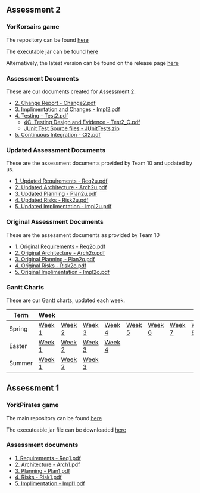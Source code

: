 ## Assessment 2

### YorKorsairs game

The repository can be found [here](https://github.com/ENG1-team5/YorKorsairs-Game)

The executable jar can be found [here](/static/YorCorsairs_Team5.jar)

Alternatively, the latest version can be found on the release page [here](https://github.com/ENG1-team5/YorKorsairs-Game/releases/)

### Assessment Documents

These are our documents created for Assessment 2.

* [2. Change Report - Change2.pdf](/static/A2/Change2.pdf)
* [3. Implimentation and Changes - Impl2.pdf](/static/A2/Impl2.pdf)
* [4. Testing - Test2.pdf](/static/A2/Test2.pdf)
    * [4C. Testing Design and Evidence - Test2_C.pdf](/static/A2/Test2_C.pdf)
    * [JUnit Test Source files - JUnitTests.zip](/static/A2/JUnitTests.zip)
* [5. Continuous Integration - CI2.pdf](/static/A2/CI2.pdf)

### Updated Assessment Documents

These are the assessment documents provided by Team 10 and updated by us.

* [1. Updated Requirements - Req2u.pdf](/static/A2u/Req2u.pdf)
* [2. Updated Architecture - Arch2u.pdf](/static/A2u/Arch2u.pdf)
* [3. Updated Planning - Plan2u.pdf](/static/A2u/Plan2u.pdf)
* [4. Updated Risks - Risk2u.pdf](/static/A2u/Risk2u.pdf)
* [5. Updated Implimentation - Impl2u.pdf](/static/A2u/Impl2u.pdf)

### Original Assessment Documents

These are the assessment documents as provided by Team 10

* [1. Original Requirements - Req2o.pdf](/static/A2o/Req2o.pdf)
* [2. Original Architecture - Arch2o.pdf](/static/A2o/Arch2o.pdf)
* [3. Original Planning - Plan2o.pdf](/static/A2o/Plan2o.pdf)
* [4. Original Risks - Risk2o.pdf](/static/A2o/Risk2o.pdf)
* [5. Original Implimentation - Impl2o.pdf](/static/A2o/Impl2o.pdf)

### Gantt Charts

These are our Gantt charts, updated each week.

Term   | Week   |     |     |     |     |     |     |     |     |     |
------ | ------ | --- | --- | --- | --- | --- | --- | --- | --- | --- |
Spring | [Week 1](Spring1.pdf) | [Week 2](Spring2.pdf) | [Week 3](Spring3.pdf) | [Week 4](Spring4.pdf) | [Week 5](Spring5.pdf) | [Week 6](Spring6.pdf) | [Week 7](Spring7.pdf) | [Week 8](Spring8.pdf) | [Week 9](Spring9.pdf) | [Week 10](Spring10.pdf) |
Easter | [Week 1](Easter1.pdf) | [Week 2](Easter2.pdf) | [Week 3](Easter3.pdf) | [Week 4](Easter4.pdf) |
Summer | [Week 1](Easter1.pdf) | [Week 2](Easter2.pdf) | [Week 3](Easter3.pdf) |

## Assessment 1

### YorkPirates game

The main repository can be found [here](https://github.com/ENG1-team5/yorkPirates)

The executeable jar file can be downloaded [here](/static/YorkPirates_Team_5.jar)

### Assessment documents

* [1. Requirements - Req1.pdf](/static/A1/Req1.pdf)
* [2. Architecture - Arch1.pdf](/static/A1/Arch1.pdf)
* [3. Planning - Plan1.pdf](/static/A1/Plan1.pdf)
* [4. Risks - Risk1.pdf](/static/A1/Risk1.pdf)
* [5. Implimentation - Impl1.pdf](/static/A1/Impl1.pdf)
